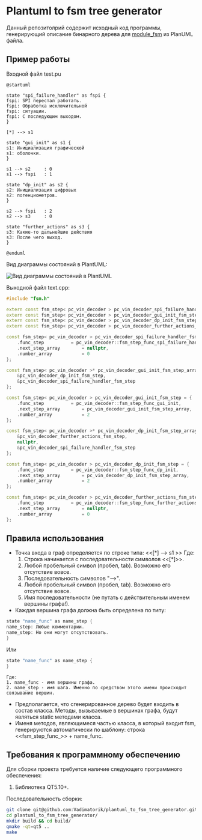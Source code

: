 Plantuml to fsm tree generator
=====================

Данный репозитолрий содержит исходный код программы, генерирующий описание бинарного дерева для [module_fsm](https://github.com/Vadimatorik/module_fsm) из PlanUML файла.

Пример работы
---------------------
Входной файл test.pu

```plantuml
@startuml

state "spi_failure_handler" as fspi {
fspi: SPI перестал работать.
fspi: Обработка исключительной 
fspi: ситуации.
fspi: С последующим выходом.
}

[*] --> s1 

state "gui_init" as s1 {
s1: Инициализация графической 
s1: оболочки.
}

s1 --> s2     : 0
s1 --> fspi   : 1

state "dp_init" as s2 {
s2: Инициализация цифровых
s2: потенциометров.
}

s2 --> fspi   : 2
s2 --> s3     : 0

state "further_actions" as s3 {
s3: Какие-то дальнейшие действия
s3: После чего выход.
}

@enduml
```
Вид диаграммы состояний в PlantUML:

![Вид диаграммы состояний в PlantUML](https://image.ibb.co/j3Esf7/board.png)

Выходной файл text.cpp:

```cpp
#include "fsm.h"

extern const fsm_step< pc_vin_decoder > pc_vin_decoder_spi_failure_handler_fsm_step;
extern const fsm_step< pc_vin_decoder > pc_vin_decoder_gui_init_fsm_step;
extern const fsm_step< pc_vin_decoder > pc_vin_decoder_dp_init_fsm_step;
extern const fsm_step< pc_vin_decoder > pc_vin_decoder_further_actions_fsm_step;

const fsm_step< pc_vin_decoder > pc_vin_decoder_spi_failure_handler_fsm_step = {
	.func_step			= pc_vin_decoder::fsm_step_func_spi_failure_handler,
	.next_step_array		= nullptr,
	.number_array			= 0
};

const fsm_step< pc_vin_decoder >* pc_vin_decoder_gui_init_fsm_step_array[ 2 ] = {
	&pc_vin_decoder_dp_init_fsm_step,
	&pc_vin_decoder_spi_failure_handler_fsm_step
};

const fsm_step< pc_vin_decoder > pc_vin_decoder_gui_init_fsm_step = {
	.func_step			= pc_vin_decoder::fsm_step_func_gui_init,
	.next_step_array		= pc_vin_decoder_gui_init_fsm_step_array,
	.number_array			= 2
};

const fsm_step< pc_vin_decoder >* pc_vin_decoder_dp_init_fsm_step_array[ 2 ] = {
	&pc_vin_decoder_further_actions_fsm_step,
	nullptr,
	&pc_vin_decoder_spi_failure_handler_fsm_step
};

const fsm_step< pc_vin_decoder > pc_vin_decoder_dp_init_fsm_step = {
	.func_step			= pc_vin_decoder::fsm_step_func_dp_init,
	.next_step_array		= pc_vin_decoder_dp_init_fsm_step_array,
	.number_array			= 2
};

const fsm_step< pc_vin_decoder > pc_vin_decoder_further_actions_fsm_step = {
	.func_step			= pc_vin_decoder::fsm_step_func_further_actions,
	.next_step_array		= nullptr,
	.number_array			= 0
};
```
Правила использования
---------------------
* Точка входа в граф определяется по строке типа: <<[*] --> s1 >>
    Где:
    1. Строка начинается с последовательности символов <<[*]>>.
    2. Любой пробельный символ (пробел, tab). Возможно его отсутствие вовсе.
    3. Последовательность символов "-->".
    4. Любой пробельный символ (пробел, tab). Возможно его отсутствие вовсе.
    5. Имя последовательности (не путать с действительным именем вершины графа!).
* Каждая вершина графа должна быть определена по типу:
```cpp
state "name_func" as name_step {
name_step: Любые комментарии.
name_step: Но они могут отсутствовать.
}
```

Или

```cpp
state "name_func" as name_step {
}
```

    Где:
    1. name_func - имя вершины графа.
    2. name_step - имя шага. Именно по средством этого имени происходит связывание вершин.
* Предполагается, что сгенерированное дерево будет входить в состав класса. Методы, вызываемые в вершинах графа, будут являться static методами класса.
* Именя методов, являющимеся частью класса, в который входит fsm, генерируются автоматически по шаблону: строка <<fsm_step_func_>> + name_func.

Требования к программному обеспечению
---------------------
Для сборки проекта требуется наличие следующего программного обеспечения:
1. Библиотека QT5.10+.

Последовательность сборки:
```bash
git clone git@github.com:Vadimatorik/plantuml_to_fsm_tree_generator.git
cd plantuml_to_fsm_tree_generator/
mkdir build && cd build/
qmake -qt=qt5 ..
make
```
